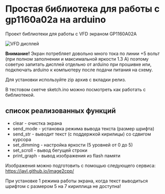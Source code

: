 # Простая библиотека для работы с gp1160a02a на arduino
Проект библиотеки для работы с VFD экраном GP1160A02A

![VFD дисплей](https://github.com/Radionews/gp1160a02a_arduino/img.png)

**Внимание!** Экран потребляет довольно много тока по линии +5 вольт (при полном заполнении и максимальной яркости 1.3 А) поэтому советую запитать дисплей отдельно от arduinо при прошивке или, подключать arduino к компьютеру после подачи питания на схему.

Для установки используйте zip архив с вкладки релиз.

В тестовом скетче sketch.ino можно посмотреть как работать с библиотекой.

## список реализованных функций

* clear - очистка экрана
* send_mode - установка режима вывода текста (размер шрифта)
* send_str - выводит текст (с поддержкой кирилицы) со сдвигом курсора
* set_dimming - настройка яркости (5 уровней от 0 до 5)
* set_scroll - вывод бегущей строки
* print_graph - вывод изображения из flash памяти

Изображения можно  подготовить с помощью следующего сервиса: <https://javl.github.io/image2cpp/>

При установке 1 режима работы экрана, когда текст выводиться шрифтом с размером 5 на 7 кириллица не доступна!
